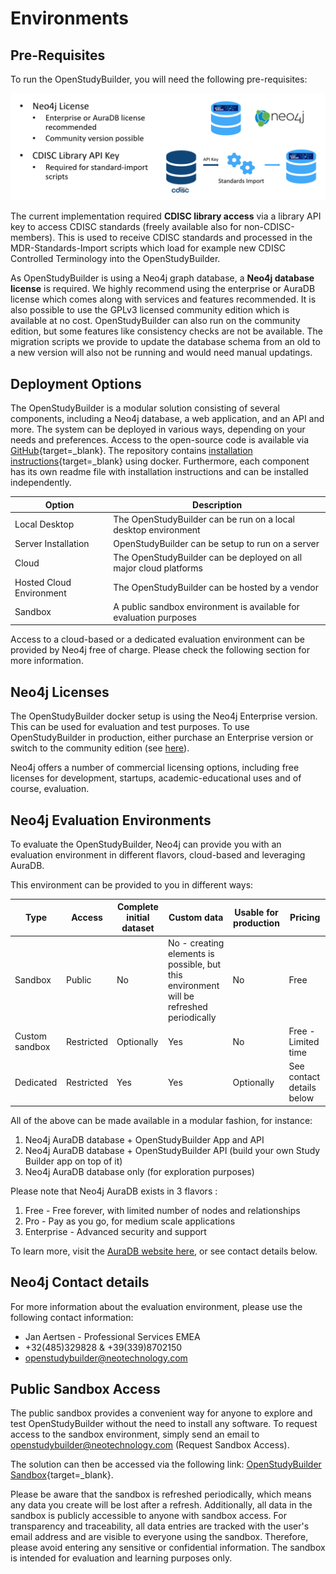 # Environments

## Pre-Requisites

To run the OpenStudyBuilder, you will need the following pre-requisites:

![OpenStudyBuilder Pre-requisites (Neo4j and a CDISC Library API Key)](./img/info_environment_01.png)

The current implementation required **CDISC library access** via a library API key to access CDISC standards (freely available also for non-CDISC-members). This is used to receive CDISC standards and processed in the MDR-Standards-Import scripts which load for example new CDISC Controlled Terminology into the OpenStudyBuilder.

As OpenStudyBuilder is using a Neo4j graph database, a **Neo4j database license** is required. We highly recommend using the enterprise or AuraDB license which comes along with services and features recommended. It is also possible to use the GPLv3 licensed community edition which is available at no cost. OpenStudyBuilder can also run on the community edition, but some features like consistency checks are not be available. The migration scripts we provide to update the database schema from an old to a new version will also not be running and would need manual updatings.

## Deployment Options

The OpenStudyBuilder is a modular solution consisting of several components, including a Neo4j database, a web application, and an API and more. The system can be deployed in various ways, depending on your needs and preferences. Access to the open-source code is available via [GitHub](https://github.com/NovoNordisk-OpenSource/openstudybuilder-solution){target=_blank}. The repository contains [installation instructions](https://github.com/NovoNordisk-OpenSource/openstudybuilder-solution/blob/main/README.md){target=_blank} using docker. Furthermore, each component has its own readme file with installation instructions and can be installed independently.

Option | Description
--|--
Local Desktop | The OpenStudyBuilder can be run on a local desktop environment
Server Installation | OpenStudyBuilder can be setup to run on a server
Cloud | The OpenStudyBuilder can be deployed on all major cloud platforms
Hosted Cloud Environment | The OpenStudyBuilder can be hosted by a vendor
Sandbox | A public sandbox environment is available for evaluation purposes

Access to a cloud-based or a dedicated evaluation environment can be provided by Neo4j free of charge. Please check the following section for more information.

## Neo4j Licenses

The OpenStudyBuilder docker setup is using the Neo4j Enterprise version. This can be used for evaluation and test purposes. To use OpenStudyBuilder in production, either purchase an Enterprise version or switch to the community edition (see [here](./info_osb_hub.md#neo4j-community-edition)).

Neo4j offers a number of commercial licensing options, including free licenses for development, startups, academic-educational uses and of course, evaluation.

## Neo4j Evaluation Environments

To evaluate the OpenStudyBuilder, Neo4j can provide you with an evaluation environment in different flavors, cloud-based and leveraging AuraDB.

This environment can be provided to you in different ways:

Type | Access | Complete initial dataset | Custom data | Usable for production | Pricing
--|--|--|--|--|--
Sandbox | Public | No | No - creating elements is possible, but this environment will be refreshed periodically | No | Free
Custom sandbox | Restricted | Optionally | Yes | No | Free - Limited time
Dedicated | Restricted | Yes | Yes | Optionally | See contact details below

All of the above can be made available in a modular fashion, for instance:

1. Neo4j AuraDB database + OpenStudyBuilder App and API
2. Neo4j AuraDB database + OpenStudyBuilder API (build your own Study Builder app on top of it)
3. Neo4j AuraDB database only (for exploration purposes)

Please note that Neo4j AuraDB exists in 3 flavors :

1. Free - Free forever, with limited number of nodes and relationships
2. Pro - Pay as you go, for medium scale applications
3. Enterprise - Advanced security and support

To learn more, visit the [AuraDB website here](https://neo4j.com/cloud/platform/aura-graph-database/), or see contact details below.

## Neo4j Contact details

For more information about the evaluation environment, please use the following contact information:

- Jan Aertsen - Professional Services EMEA
- +32(485)329828 & +39(339)8702150
- <a href="mailto:openstudybuilder@neotechnology.com">openstudybuilder@neotechnology.com</a>

## Public Sandbox Access

The public sandbox provides a convenient way for anyone to explore and test OpenStudyBuilder without the need to install any software. To request access to the sandbox environment, simply send an email to <a href="mailto:openstudybuilder@neotechnology.com?subject=Request%20Sandbox%20Access">openstudybuilder@neotechnology.com (Request Sandbox Access)</a>. 

The solution can then be accessed via the following link: [OpenStudyBuilder Sandbox](https://openstudybuilder.northeurope.cloudapp.azure.com/){target=_blank}.

Please be aware that the sandbox is refreshed periodically, which means any data you create will be lost after a refresh. Additionally, all data in the sandbox is publicly accessible to anyone with sandbox access. For transparency and traceability, all data entries are tracked with the user's email address and are visible to everyone using the sandbox. Therefore, please avoid entering any sensitive or confidential information. The sandbox is intended for evaluation and learning purposes only. 